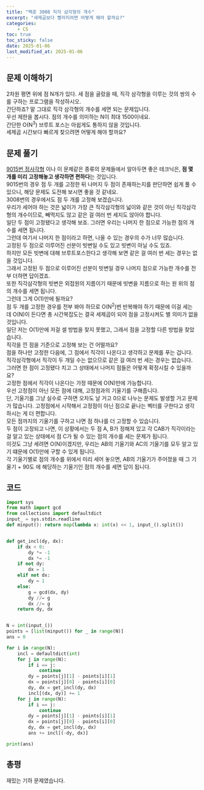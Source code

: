 ```yaml
---
title: "백준 3008 직각 삼각형의 개수"
excerpt: "세제곱보다 빨라지려면 어떻게 해야 할까요?"
categories:
    - CS
toc: true
toc_sticky: false
date: 2025-01-06
last_modified_at: 2025-01-06
---
```

## 문제 이해하기
2차원 평면 위에 점 N개가 있다. 세 점을 골랐을 때, 직각 삼각형을 이루는 것의 쌍의 수를 구하는 프로그램을 작성하시오.  
간단하죠? 말 그대로 직각 삼각형의 개수를 세면 되는 문제입니다.  
우선 제한을 봅시다. 점의 개수를 의미하는 N이 최대 1500이네요.  
간단한 O(N<sup>3</sup>) 브루트 포스는 아쉽게도 통하지 않을 것입니다.  
세제곱 시간보다 빠르게 찾으려면 어떻게 해야 할까요?

## 문제 풀기
[9015번 정사각형](<https://www.acmicpc.net/problem/9015>) 이나 이 문제같은 종류의 문제들에서 알아두면 좋은 테크닉은, **점 몇 개를 미리 고정해놓고 생각하면 편하다**는 것입니다.  
9015번의 경우 점 두 개를 고정한 뒤 나머지 두 점이 존재하는지를 판단하면 쉽게 풀 수 있으니, 해당 문제도 도전해 보시면 좋을 것 같네요.  
3008번의 경우에서도 점 두 개를 고정해 보겠습니다.  
우리가 세어야 하는 것은 넓이가 가장 큰 직각삼각형의 넓이와 같은 것이 아닌 직각삼각형의 개수이므로, 빼먹지도 않고 같은 걸 여러 번 세지도 않아야 합니다.  
일단 두 점이 고정됐다고 생각해 보죠. 그러면 우리는 나머지 한 점으로 가능한 점의 개수를 세면 됩니다.  
그런데 여기서 나머지 한 점이라고 하면, 나올 수 있는 경우의 수가 너무 많습니다.  
고정된 두 점으로 이루어진 선분이 빗변일 수도 있고 빗변이 아닐 수도 있죠.  
하지만 모든 빗변에 대해 브루트포스한다고 생각해 보면 같은 걸 여러 번 세는 경우는 없을 것입니다.  
그래서 고정된 두 점으로 이루어진 선분이 빗변일 경우 나머지 점으로 가능한 개수를 전부 더하면 답이겠죠.  
또한 직각삼각형의 빗변은 외접원의 지름이기 때문에 빗변을 지름으로 하는 원 위의 점의 개수를 세면 됩니다.  
그런데 그게 O(1)만에 될까요?  
점 두 개를 고정한 경우를 전부 봐야 하므로 O(N<sup>2</sup>)번 반복해야 하기 때문에 이걸 세는 데 O(N)이 든다면 총 시간복잡도는 결국 세제곱이 되어 점을 고정시켜도 별 의미가 없을 것입니다.  
일단 저는 O(1)만에 저걸 셀 방법을 찾지 못했고, 그래서 점을 고정할 다른 방법을 찾았습니다.  
직각을 낀 점을 기준으로 고정해 보는 건 어떨까요?  
점을 하나만 고정한 다음에, 그 점에서 직각이 나온다고 생각하고 문제를 푸는 겁니다.  
직각삼각형에서 직각이 두 개일 수는 없으므로 같은 걸 여러 번 세는 경우는 없습니다.  
그러면 한 점이 고정됐다 치고 그 상태에서 나머지 점들은 어떻게 확정시킬 수 있을까요?  
고정한 점에서 직각이 나온다는 가정 때문에 O(N)만에 가능합니다.  
우선 고정점이 아닌 모든 점에 대해, 고정점과의 기울기를 구해줍니다.  
단, 기울기를 그냥 실수로 구하면 오차도 날 거고 0으로 나누는 문제도 발생할 거고 문제가 많습니다. 고정점에서 시작해서 고정점이 아닌 점으로 끝나는 벡터를 구한다고 생각하시는 게 더 편합니다.  
모든 점까지의 기울기를 구하고 나면 점 하나를 더 고정할 수 있습니다.  
두 점이 고정되고 나면, 이 상황에서는 두 점 A, B가 정해져 있고 각 CAB가 직각이라는 걸 알고 있는 상태에서 점 C가 될 수 있는 점의 개수를 세는 문제가 됩니다.  
이것도 그냥 세려면 O(N)이겠지만, 우리는 AB의 기울기와 AC의 기울기를 모두 알고 있기 떄문에 O(1)만에 구할 수 있게 됩니다.  
각 기울기별로 점의 개수를 위에서 미리 세어 놓으면, AB의 기울기가 주어졌을 때 그 기울기 + 90도 에 해당하는 기울기인 점의 개수를 세면 답이 됩니다.  

## 코드
```py
import sys
from math import gcd
from collections import defaultdict
input_ = sys.stdin.readline
def minput(): return map(lambda x: int(x) << 1, input_().split())


def get_incl(dy, dx):
    if dx < 0:
        dy *= -1
        dx *= -1
    if not dy:
        dx = 1
    elif not dx:
        dy = 1
    else:
        g = gcd(dx, dy)
        dy //= g
        dx //= g
    return dy, dx


N = int(input_())
points = [list(minput()) for _ in range(N)]
ans = 0

for i in range(N):
    incl = defaultdict(int)
    for j in range(N):
        if i == j:
            continue
        dy = points[j][1] - points[i][1]
        dx = points[j][0] - points[i][0]
        dy, dx = get_incl(dy, dx)
        incl[(dx, dy)] += 1
    for j in range(N):
        if i == j:
            continue
        dy = points[j][1] - points[i][1]
        dx = points[j][0] - points[i][0]
        dy, dx = get_incl(dy, dx)
        ans += incl[(-dy, dx)]

print(ans)
```

## 총평
재밌는 기하 문제였습니다.
